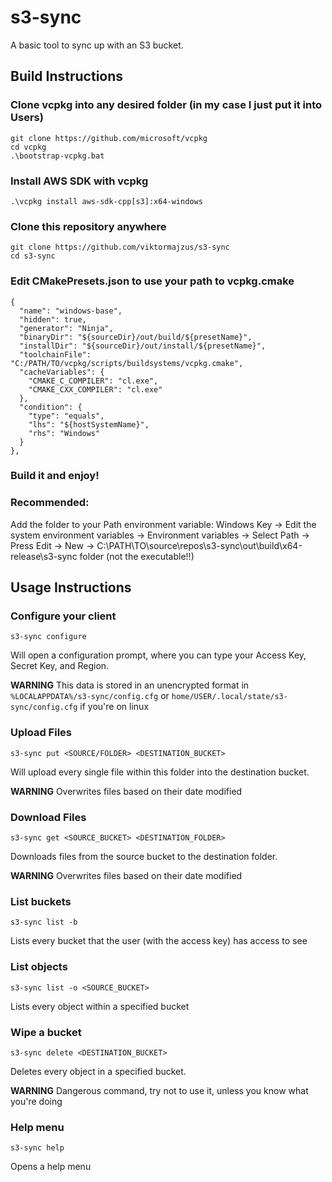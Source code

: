 # s3-sync

A basic tool to sync up with an S3 bucket.

## Build Instructions

### Clone vcpkg into any desired folder (in my case I just put it into Users)
```
git clone https://github.com/microsoft/vcpkg
cd vcpkg
.\bootstrap-vcpkg.bat
```

### Install AWS SDK with vcpkg
```
.\vcpkg install aws-sdk-cpp[s3]:x64-windows
```

### Clone this repository anywhere
```
git clone https://github.com/viktormajzus/s3-sync
cd s3-sync
```

### Edit CMakePresets.json to use your path to vcpkg.cmake
```
{
  "name": "windows-base",
  "hidden": true,
  "generator": "Ninja",
  "binaryDir": "${sourceDir}/out/build/${presetName}",
  "installDir": "${sourceDir}/out/install/${presetName}",
  "toolchainFile": "C:/PATH/TO/vcpkg/scripts/buildsystems/vcpkg.cmake",
  "cacheVariables": {
    "CMAKE_C_COMPILER": "cl.exe",
    "CMAKE_CXX_COMPILER": "cl.exe"
  },
  "condition": {
    "type": "equals",
    "lhs": "${hostSystemName}",
    "rhs": "Windows"
  }
},
```

### Build it and enjoy!

### Recommended:
Add the folder to your Path environment variable:
Windows Key -> Edit the system environment variables -> Environment variables -> Select Path -> Press Edit -> New -> C:\PATH\TO\source\repos\s3-sync\out\build\x64-release\s3-sync folder (not the executable!!)


## Usage Instructions

### Configure your client
`s3-sync configure`

Will open a configuration prompt, where you can type your Access Key, Secret Key, and Region.

**WARNING** This data is stored in an unencrypted format in `%LOCALAPPDATA%/s3-sync/config.cfg` or `home/USER/.local/state/s3-sync/config.cfg` if you're on linux

### Upload Files
`s3-sync put <SOURCE/FOLDER> <DESTINATION_BUCKET>`

Will upload every single file within this folder into the destination bucket.

**WARNING** Overwrites files based on their date modified

### Download Files
`s3-sync get <SOURCE_BUCKET> <DESTINATION_FOLDER>`

Downloads files from the source bucket to the destination folder.

**WARNING** Overwrites files based on their date modified

### List buckets
`s3-sync list -b`

Lists every bucket that the user (with the access key) has access to see

### List objects
`s3-sync list -o <SOURCE_BUCKET>`

Lists every object within a specified bucket

### Wipe a bucket
`s3-sync delete <DESTINATION_BUCKET>`

Deletes every object in a specified bucket.

**WARNING** Dangerous command, try not to use it, unless you know what you're doing

### Help menu
`s3-sync help`

Opens a help menu

